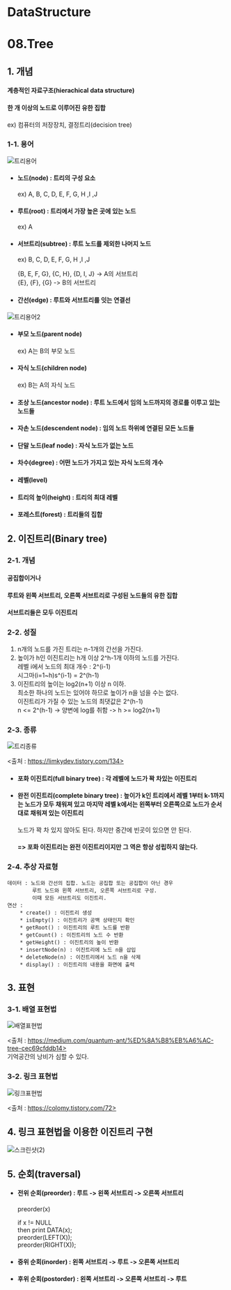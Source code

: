 # DataStructure

# 08.Tree

## 1. 개념
#### 계층적인 자료구조(hierachical data structure)
#### 한 개 이상의 노드로 이루어진 유한 집합
ex) 컴퓨터의 저장장치, 결정트리(decision tree)
####
### 1-1. 용어

![트리용어](https://user-images.githubusercontent.com/31130917/104160270-32aa8280-5434-11eb-89af-fd86ecde9e91.PNG)
####
* #### 노드(node) : 트리의 구성 요소   
    ex) A, B, C, D, E, F, G, H ,I ,J  
* #### 루트(root) : 트리에서 가장 높은 곳에 있는 노드
    ex) A  
* #### 서브트리(subtree) : 루트 노드를 제외한 나머지 노드
    ex) B, C, D, E, F, G, H ,I ,J  
    
    {B, E, F, G}, {C, H}, {D, I, J} -> A의 서브트리  
    {E}, {F}, {G} -> B의 서브트리  
* #### 간선(edge) : 루트와 서브트리를 잇는 연결선

![트리용어2](https://user-images.githubusercontent.com/31130917/104162557-2d4f3700-5438-11eb-88fc-242e843ad448.PNG)
####
* #### 부모 노드(parent node)
    ex) A는 B의 부모 노드  
* #### 자식 노드(children node)  
    ex) B는 A의 자식 노드  
* #### 조상 노드(ancestor node) : 루트 노드에서 임의 노드까지의 경로를 이루고 있는 노드들  
* #### 자손 노드(descendent node) : 임의 노드 하위에 연결된 모든 노드들  
* #### 단말 노드(leaf node) : 자식 노드가 없는 노드  
* #### 차수(degree) : 어떤 노드가 가지고 있는 자식 노드의 개수  
* #### 레벨(level)  
* #### 트리의 높이(height) : 트리의 최대 레벨  
* #### 포레스트(forest) : 트리들의 집합  
####
## 2. 이진트리(Binary tree)
### 2-1. 개념
#### 공집합이거나
#### 루트와 왼쪽 서브트리, 오른쪽 서브트리로 구성된 노드들의 유한 집합
#### 서브트리들은 모두 이진트리
### 2-2. 성질
1. n개의 노드를 가진 트리는 n-1개의 간선을 가진다.
2. 높이가 h인 이진트리는 h개 이상 2^h-1개 이하의 노드를 가진다.  
    레벨 i에서 노드의 최대 개수 : 2^(i-1)  
    시그마(i=1~h)s^(i-1) = 2^(h-1)
3. 이진트리의 높이는 log2(n+1) 이상 n 이하.  
    최소한 하나의 노드는 있어야 하므로 높이가 n을 넘을 수는 없다.  
    이진트리가 가질 수 있는 노드의 최댓값은 2^(h-1)  
    n <= 2^(h-1) -> 양변에 log를 취함 -> h >= log2(n+1)  
### 2-3. 종류
![트리종류](https://user-images.githubusercontent.com/31130917/104200441-03b00300-546c-11eb-9708-6c5584a4d083.png)

<출처 : https://limkydev.tistory.com/134>  
####
* #### 포화 이진트리(full binary tree) : 각 레벨에 노드가 꽉 차있는 이진트리
* #### 완전 이진트리(complete binary tree) : 높이가 k인 트리에서 레벨 1부터 k-1까지는 노드가 모두 채워져 있고 마지막 레벨 k에서는 왼쪽부터 오른쪽으로 노드가 순서대로 채워져 있는 이진트리  
    노드가 꽉 차 있지 않아도 된다. 하지만 중간에 빈곳이 있으면 안 된다.
    #### => 포화 이진트리는 완전 이진트리이지만 그 역은 항상 성립하지 않는다.
### 2-4. 추상 자료형
    데이터 : 노드와 간선의 집합. 노드는 공집합 또는 공집합이 아닌 경우  
            루트 노드와 왼쪽 서브트리, 오른쪽 서브트리로 구성.  
            이때 모든 서브트리도 이진트리.  
    연산 :  
        * create() : 이진트리 생성  
        * isEmpty() : 이진트리가 공백 상태인지 확인  
        * getRoot() : 이진트리의 루트 노드를 반환  
        * getCount() : 이진트리의 노드 수 반환  
        * getHeight() : 이진트리의 높이 반환  
        * insertNode(n) : 이진트리에 노드 n을 삽입  
        * deleteNode(n) : 이진트리에서 노드 n을 삭제  
        * display() : 이진트리의 내용을 화면에 출력
## 3. 표현
### 3-1. 배열 표현법
![배열표현법](https://user-images.githubusercontent.com/31130917/104202727-9fdb0980-546e-11eb-9b2b-77ffd9169037.png)

<출처 : https://medium.com/quantum-ant/%ED%8A%B8%EB%A6%AC-tree-cec69cfddb14>  
기억공간의 낭비가 심할 수 있다.  
### 3-2. 링크 표현법  
![링크표현법](https://user-images.githubusercontent.com/31130917/104203083-12e48000-546f-11eb-96e6-8573637598cf.png)

<출처 : https://colomy.tistory.com/72>  
## 4. 링크 표현법을 이용한 이진트리 구현  
![스크린샷(2)](https://user-images.githubusercontent.com/31130917/104204914-1da01480-5471-11eb-89c1-ed0a20aacac7.png)
## 5. 순회(traversal)
* #### 전위 순회(preorder) : 루트 -> 왼쪽 서브트리 -> 오른쪽 서브트리
    preorder(x)  
      
    if x != NULL  
        then print DATA(x);  
             preorder(LEFT(X));  
             preorder(RIGHT(X));
             
* #### 중위 순회(inorder) : 왼쪽 서브트리 -> 루트 -> 오른쪽 서브트리
* #### 후위 순회(postorder) : 왼쪽 서브트리 -> 오른쪽 서브트리 -> 루트
